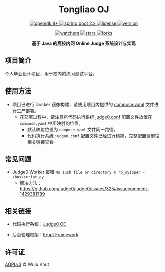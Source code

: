 <h1 align="center">Tongliao OJ</h1>

<p align="center">
  <a href="https://adoptium.net">
    <img src="https://img.shields.io/badge/OpenJDK-8+-green.svg?style=flat-square" alt="openjdk 8+" />
  </a>
  <a href="https://start.spring.io/">
    <img src="https://img.shields.io/badge/SpringBoot-2.x-green.svg?style=flat-square" alt="spring boot 2.x" />
  </a>
  <a href="https://github.com/wuluknut/tongliao-oj">
    <img src="https://img.shields.io/github/license/wuluknut/tongliao-oj?label=License&style=flat-square" alt="license" />
  </a>
  <a href="https://github.com/wuluknut/tongliao-oj">
    <img src="https://img.shields.io/github/v/tag/wuluknut/tongliao-oj?label=Version&style=flat-square" alt="version" />
  </a>
</p>

<p align="center">
  <a href="https://github.com/wuluknut/tongliao-oj">
    <img src="https://img.shields.io/github/watchers/wuluknut/tongliao-oj?style=social" alt="watchers" />
  </a>
  <a href="https://github.com/wuluknut/tongliao-oj">
    <img src="https://img.shields.io/github/stars/wuluknut/tongliao-oj?style=social" alt="stars" />
  </a>
  <a href="https://github.com/wuluknut/tongliao-oj">
    <img src="https://img.shields.io/github/forks/wuluknut/tongliao-oj?style=social" alt="forks" />
  </a>
</p>

<p align="center">
  <strong>基于 Java 的高校内网 Online Judge 系统设计与实现</strong>
</p>

## 项目简介

个人毕业设计项目，用于校内的练习测试平台。

## 使用方法

- 项目已进行 Docker 镜像构建，请使用项目内提供的 [compose.yaml](compose/compose.yaml) 文件进行生产部署。
    - 在部署过程中，请注意将代码执行系统 [judge0.conf](compose/judge0.conf) 配置文件放置在 `compose.yaml` 中所映射的位置。
        - 默认映射位置为 `compose.yaml` 文件同一路径。
        - 代码执行系统 `judge0.conf` 配置文件已经进行精简，完整配置请前往相关链接查看。

## 常见问题

- Judge0 Worker 报错 `No such file or directory @ rb_sysopen - /box/script.py`
    - 解决方法：https://github.com/judge0/judge0/issues/325#issuecomment-1429381789

## 相关链接

- 代码执行系统：[Judge0 CE](https://github.com/judge0/judge0)

- 后台管理框架：[Erupt Framework](https://github.com/erupts/erupt)

## 许可证

[AGPLv3](LICENSE) © Wulu Knut
